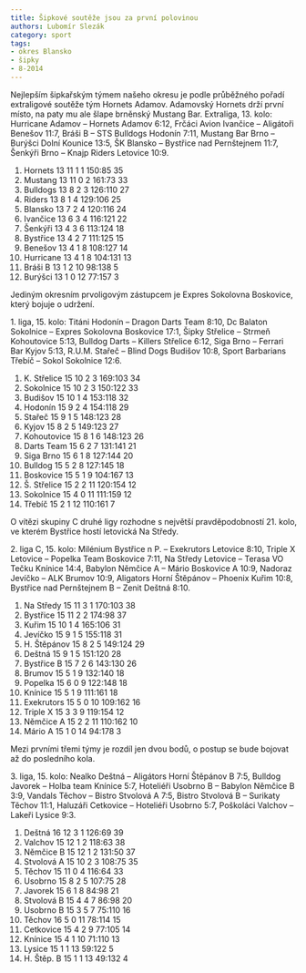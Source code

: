 ```yaml
---
title: Šipkové soutěže jsou za první polovinou
authors: Lubomír Slezák
category: sport
tags:
- okres Blansko
- šipky
- 8-2014
---
```


Nejlepším šipkařským týmem našeho okresu je podle průběžného pořadí extraligové soutěže tým Hornets Adamov. Adamovský Hornets drží první místo, na paty mu ale šlape brněnský Mustang Bar.
Extraliga, 13. kolo: Hurricane Adamov – Hornets Adamov 6:12, Frčáci Avion Ivančice – Aligátoři Benešov 11:7, Bráši B – STS Bulldogs Hodonín 7:11, Mustang Bar Brno – Burýšci Dolní Kounice 13:5, ŠK Blansko – Bystřice nad Pernštejnem 11:7, Šenkýři Brno – Knajp Riders Letovice 10:9.

1. Hornets 	13 11 1 1 	150:85 	35
2. Mustang 	13 11 0 2 	161:73 	33
3. Bulldogs 	13 8 2 3 	126:110 	27
4. Riders 	13 8 1 4 	129:106 	25
5. Blansko 	13 7 2 4 	120:116 	24
6. Ivančice 	13 6 3 4 	116:121 	22
7. Šenkýři 	13 4 3 6 	113:124 	18
8. Bystřice 	13 4 2 7 	111:125 	15
9. Benešov 	13 4 1 8 	108:127 	14
10. Hurricane 	13 4 1 8 	104:131 	13
11. Bráši B 	13 1 2 10 	98:138 	5
12. Burýšci 	13 1 0 12 	77:157 	3

Jediným okresním prvoligovým zástupcem je Expres Sokolovna Boskovice, který bojuje o udržení.

1\. liga, 15. kolo: Titáni Hodonín – Dragon Darts Team 8:10, Dc Balaton Sokolnice – Expres Sokolovna Boskovice 17:1, Šipky Střelice – Strmeň Kohoutovice 5:13, Bulldog Darts – Killers Střelice 6:12, Siga Brno – Ferrari Bar Kyjov 5:13, R.U.M. Stařeč – Blind Dogs Budišov 10:8, Sport Barbarians Třebíč – Sokol Sokolnice 12:6.

1. K. Střelice 	15 10 2 3 	169:103 	34
2. Sokolnice 	15 10 2 3 	150:122 	33
3. Budišov 	15 10 1 4 	153:118 	32
4. Hodonín 	15 9 2 4 	154:118 	29
5. Stařeč 	15 9 1 5 	148:123 	28
6. Kyjov 	15 8 2 5 	149:123 	27
7. Kohoutovice 	15 8 1 6 	148:123 	26
8. Darts Team 	15 6 2 7 	131:141 	21
9. Siga Brno 	15 6 1 8 	127:144 	20
10. Bulldog 	15 5 2 8 	127:145 	18
11. Boskovice 	15 5 1 9 	104:167 	13
12. Š. Střelice 	15 2 2 11	120:154 	12
13. Sokolnice 	15 4 0 11 	111:159 	12
14. Třebíč 	15 2 1 12 	110:161 	7

O vítězi skupiny C druhé ligy rozhodne s největší pravděpodobností 21. kolo, ve kterém Bystřice hostí letovická Na Středy.

2\. liga C, 15. kolo: Milénium Bystřice n P. – Exekrutors Letovice 8:10, Triple X Letovice – Popelka Team Boskovice 7:11, Na Středy Letovice – Terasa VO Tečku Knínice 14:4, Babylon Němčice A – Mário Boskovice A 10:9, Nadoraz Jevíčko – ALK Brumov 10:9, Aligators Horní Štěpánov – Phoenix Kuřim 10:8, Bystřice nad Pernštejnem B – Zenit Deštná 8:10.

1. Na Středy 	15 11 3 1 	170:103 	38
2. Bystřice 	15 11 2 2 	174:98 	37
3. Kuřim 	15 10 1 4 	165:106 	31
4. Jevíčko 	15 9 1 5 	155:118 	31
5. H. Štěpánov 	15 8 2 5 	149:124 	29
6. Deštná 	15 9 1 5 	151:120 	28
7. Bystřice B 	15 7 2 6 	143:130 	26
8. Brumov 	15 5 1 9 	132:140 	18
9. Popelka 	15 6 0 9 	122:148 	18
10. Knínice 	15 5 1 9 	111:161 	18
11. Exekrutors 	15 5 0 10 	109:162 	16
12. Triple X 	15 3 3 9 	119:154 	12
13. Němčice A 	15 2 2 11 	110:162 	10
14. Mário A 	15 1 0 14 	94:178 	3

Mezi prvními třemi týmy je rozdíl jen dvou bodů, o postup se bude bojovat až do posledního kola.

3\. liga, 15. kolo: Nealko Deštná – Aligátors Horní Štěpánov B 7:5, Bulldog Javorek – Holba team Knínice 5:7, Hoteliéři Usobrno B – Babylon Němčice B 3:9, Vandals Těchov – Bistro Stvolová A 7:5, Bistro Stvolová B – Surikaty Těchov 11:1, Haluzáři Cetkovice – Hoteliéři Usobrno 5:7, Poškoláci Valchov – Lakeři Lysice 9:3.

1. Deštná 	16 12 3 1 	126:69 	39
2. Valchov 	15 12 1 2 	118:63 	38
3. Němčice B 	15 12 1 2 	131:50 	37
4. Stvolová A 	15 10 2 3 	108:75 	35
5. Těchov 	15 11 0 4 	116:64 	33
6. Usobrno 	15 8 2 5 	107:75 	28
7. Javorek 	15 6 1 8 	84:98 	21
8. Stvolová B 	15 4 4 7 	86:98 	20
9. Usobrno B 	15 3 5 7 	75:110 	16
10. Těchov 	16 5 0 11 	78:114 	15
11. Cetkovice 	15 4 2 9 	77:105 	14
12. Knínice 	15 4 1 10 	71:110 	13
13. Lysice 	15 1 1 13 	59:122 	5
14. H. Štěp. B 	15 1 1 13 	49:132 	4
